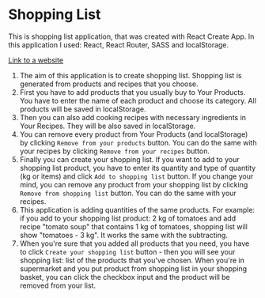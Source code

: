 # Shopping List

This is shopping list application, that was created with React Create App. In this application I used: React, React Router, SASS and localStorage.

[Link to a website](https://marcinho51.github.io/ShoplistCheckbox/)

1. The aim of this application is to create shopping list. Shopping list is generated from products and recipes that you choose.
2. First you have to add products that you usually buy to Your Products. You have to enter the name of each product and choose its category. All products will be saved in localStorage.
3. Then you can also add cooking recipes with necessary ingredients in Your Recipes. They will be also saved in localStorage.
4. You can remove every product from Your Products (and localStorage) by clicking `Remove from your products` button. You can do the same with your recipes by clicking `Remove from your recipes` button.
5. Finally you can create your shopping list. If you want to add to your shopping list product, you have to enter its quantity and type of quantity (kg or items) and click `Add to shopping list` button. If you change your mind, you can remove any product from your shopping list by clicking `Remove from shopping list` button. You can do the same with your recipes.
6. This application is adding quantities of the same products. For example: if you add to your shopping list product: 2 kg of tomatoes and add recipe "tomato soup" that contains 1 kg of tomatoes, shopping list will show "tomatoes - 3 kg". It works the same with the subtracting.
7. When you're sure that you added all products that you need, you have to click `Create your shopping list` button - then you will see your shopping list: list of the products that you've chosen. When you're in supermarket and you put product from shopping list in your shopping basket, you can click the checkbox input and the product will be removed from your list.
